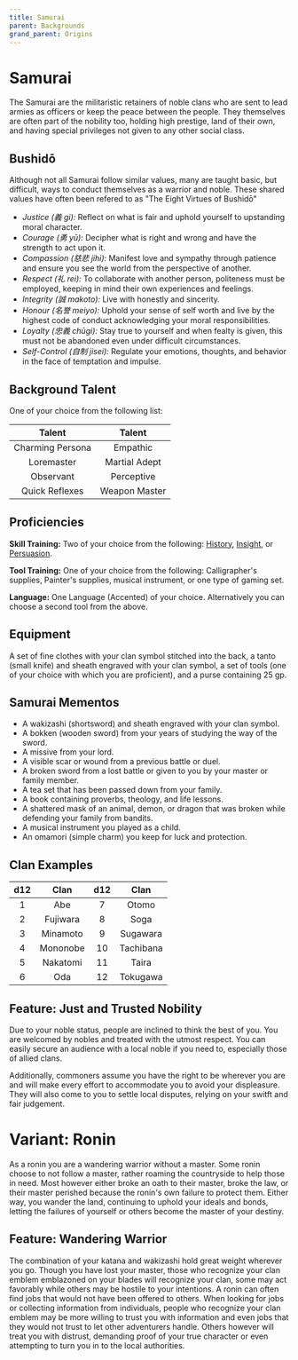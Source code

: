 ```yaml
---
title: Samurai
parent: Backgrounds
grand_parent: Origins
---
```


# Samurai 
The Samurai are the militaristic retainers of noble clans who are sent to lead armies as officers or keep the peace between the people. They themselves are often part of the nobility too, holding high prestige, land of their own, and having special privileges not given to any other social class. 

## Bushidō
Although not all Samurai follow similar values, many are taught basic, but difficult, ways to conduct themselves as a warrior and noble. These shared values have often been refered to as "The Eight Virtues of Bushidō"
- *Justice (義 gi):* Reflect on what is fair and uphold yourself to upstanding moral character. 
- *Courage (勇 yū):* Decipher what is right and wrong and have the strength to act upon it.
- *Compassion (慈悲 jihi):* Manifest love and sympathy through patience and ensure you see the world from the perspective of another.
- *Respect (礼 rei):* To collaborate with another person, politeness must be employed, keeping in mind their own experiences and feelings.  
- *Integrity (誠 makoto):* Live with honestly and sincerity. 
- *Honour (名誉 meiyo):* Uphold your sense of self worth and live by the highest code of conduct acknowledging your moral responsibilities.
- *Loyalty (忠義 chūgi):* Stay true to yourself and when fealty is given, this must not be abandoned even under difficult circumstances.
- *Self-Control (自制 jisei):* Regulate your emotions, thoughts, and behavior in the face of temptation and impulse.

## Background Talent
One of your choice from the following list:

| Talent | Talent |
|:------:|:------:|
| Charming Persona | Empathic |
| Loremaster | Martial Adept |
| Observant | Perceptive |
| Quick Reflexes | Weapon Master |

## Proficiencies
**Skill Training:** Two of your choice from the following: [History](https://stormchaserroleplaying.com/stormchaserRPG/Skills/History), [Insight](https://stormchaserroleplaying.com/stormchaserRPG/Skills/Insight), or [Persuasion](https://stormchaserroleplaying.com/stormchaserRPG/Skills/Persuasion).

**Tool Training:** One of your choice from the following: Calligrapher's supplies, Painter's supplies, musical instrument, or one type of gaming set.

**Language:** One Language (Accented) of your choice. Alternatively you can choose a second tool from the above.

## Equipment
A set of fine clothes with your clan symbol stitched into the back, a tanto (small knife) and sheath engraved with your clan symbol, a set of tools (one of your choice with which you are proficient), and a purse containing 25 gp.

## Samurai Mementos
 - A wakizashi (shortsword) and sheath engraved with your clan symbol.
 - A bokken (wooden sword) from your years of studying the way of the sword.
 - A missive from your lord.
 - A visible scar or wound from a previous battle or duel.
 - A broken sword from a lost battle or given to you by your master or family member.
 - A tea set that has been passed down from your family.
 - A book containing proverbs, theology, and life lessons.
 - A shattered mask of an animal, demon, or dragon that was broken while defending your family from bandits.
 - A musical instrument you played as a child.
 - An omamori (simple charm) you keep for luck and protection.

## Clan Examples

| d12 | Clan | d12 | Clan |
|:---:|:----:|:---:|:----:|
| 1 | Abe       | 7   | Otomo |
| 2 | Fujiwara  | 8   | Soga |
| 3 | Minamoto  | 9   | Sugawara |
| 4 | Mononobe  | 10  | Tachibana |
| 5 | Nakatomi  | 11  | Taira |
| 6 | Oda       | 12  | Tokugawa |

## Feature: Just and Trusted Nobility
Due to your noble status, people are inclined to think the best of you. You are welcomed by nobles and treated with the utmost respect. You can easily secure an audience with a local noble if you need to, especially those of allied clans. 

Additionally, commoners assume you have the right to be wherever you are and will make every effort to accommodate you to avoid your displeasure. They will also come to you to settle local disputes, relying on your switft and fair judgement. 

# Variant: Ronin
As a ronin you are a wandering warrior without a master. Some ronin choose to not follow a master, rather roaming the countryside to help those in need. Most however either broke an oath to their master, broke the law, or their master perished because the ronin's own failure to protect them. Either way, you wander the land, continuing to uphold your ideals and bonds, letting the failures of yourself or others become the master of your destiny.

## Feature: Wandering Warrior
The combination of your katana and wakizashi hold great weight wherever you go. Though you have lost your master, those who recognize your clan emblem emblazoned on your blades will recognize your clan, some may act favorably while others may be hostile to your intentions. A ronin can often find jobs that would not have been offered to others. When looking for jobs or collecting information from individuals, people who recognize your clan emblem may be more willing to trust you with information and even jobs that they would not trust to let other adventurers handle. Others however will treat you with distrust, demanding proof of your true character or even attempting to turn you in to the local authorities.
